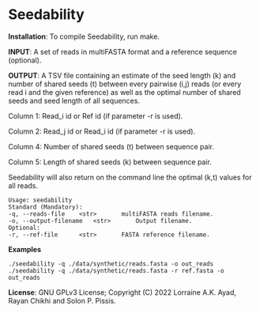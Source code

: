 Seedability
===

<b>Installation</b>: To compile Seedability, run make.

<b>INPUT</b>: A set of reads in multiFASTA format and a reference sequence (optional).

<b>OUTPUT</b>: A TSV file containing an estimate of the seed length (k) and number of shared seeds (t) between every pairwise (i,j) reads (or every read i and the given reference) as well as the optimal number of shared seeds and seed length of all sequences.


Column 1: Read_i id or Ref id (if parameter -r is used).

Column 2: Read_j id or Read_i id (if parameter -r is used).

Column 4: Number of shared seeds (t) between sequence pair.

Column 5: Length of shared seeds (k) between sequence pair.

Seedability will also return on the command line the optimal (k,t) values for all reads.

```
Usage: seedability
Standard (Mandatory):
-q, --reads-file	<str>		multiFASTA reads filename. 
-o, --output-filename	<str>		Output filename.
Optional:
-r, --ref-file		<str>		FASTA reference filename.
```

<b>Examples</b>
```
./seedability -q ./data/synthetic/reads.fasta -o out_reads
./seedability -q ./data/synthetic/reads.fasta -r ref.fasta -o out_reads
```

<b>License</b>: GNU GPLv3 License; Copyright (C) 2022 Lorraine A.K. Ayad, Rayan Chikhi and Solon P. Pissis.

